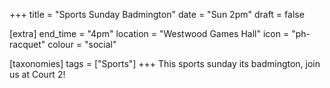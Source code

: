 +++
title = "Sports Sunday Badmington"
date = "Sun 2pm"
draft = false

[extra]
end_time = "4pm"
location = "Westwood Games Hall"
icon = "ph-racquet"
colour = "social"

[taxonomies]
tags = ["Sports"]
+++
This sports sunday its badmington, join us at Court 2!
